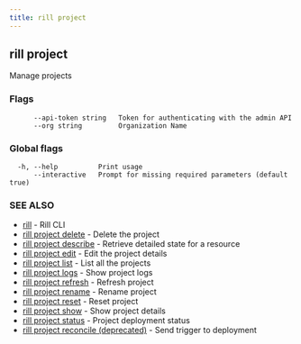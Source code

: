 ```yaml
---
title: rill project
---
```

## rill project

Manage projects

### Flags

```
      --api-token string   Token for authenticating with the admin API
      --org string         Organization Name
```

### Global flags

```
  -h, --help          Print usage
      --interactive   Prompt for missing required parameters (default true)
```

### SEE ALSO

* [rill](../cli.md)	                               - Rill CLI
* [rill project delete](delete.md)	                   - Delete the project
* [rill project describe](describe.md)                 - Retrieve detailed state for a resource
* [rill project edit](edit.md)	                   - Edit the project details
* [rill project list](list.md)	                   - List all the projects
* [rill project logs](logs.md)	                   - Show project logs
* [rill project refresh](refresh.md)	             - Refresh project
* [rill project rename](rename.md)	                   - Rename project
* [rill project reset](reset.md)	                   - Reset project
* [rill project show](show.md)	                   - Show project details
* [rill project status](status.md)	                   - Project deployment status
* [rill project reconcile (deprecated)](reconcile.md)	 - Send trigger to deployment

